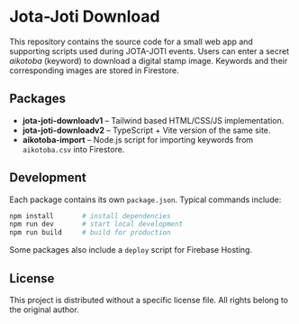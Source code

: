 # Jota-Joti Download

This repository contains the source code for a small web app and supporting scripts used during JOTA-JOTI events. Users can enter a secret *aikotoba* (keyword) to download a digital stamp image. Keywords and their corresponding images are stored in Firestore.

## Packages

- **jota-joti-downloadv1** – Tailwind based HTML/CSS/JS implementation.
- **jota-joti-downloadv2** – TypeScript + Vite version of the same site.
- **aikotoba-import** – Node.js script for importing keywords from `aikotoba.csv` into Firestore.

## Development

Each package contains its own `package.json`. Typical commands include:

```bash
npm install       # install dependencies
npm run dev       # start local development
npm run build     # build for production
```

Some packages also include a `deploy` script for Firebase Hosting.

## License

This project is distributed without a specific license file. All rights belong to the original author.

